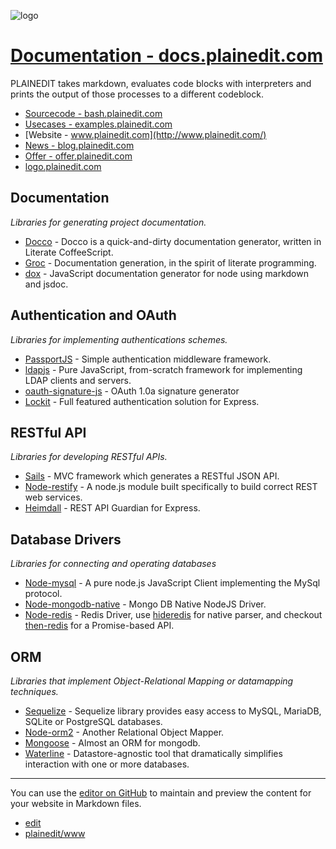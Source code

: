 ![logo](http://logo.plainedit.com/2/cover.png)

# [Documentation - docs.plainedit.com](https://docs.plainedit.com/)

PLAINEDIT takes markdown, evaluates code blocks with interpreters and prints the output of those processes to a different codeblock.

+ [Sourcecode - bash.plainedit.com](http://bash.plainedit.com/)
+ [Usecases - examples.plainedit.com](http://examples.plainedit.com/)
+ [Website - www.plainedit.com](http://www.plainedit.com/)
+ [News - blog.plainedit.com](http://blog.plainedit.com/)
+ [Offer - offer.plainedit.com](http://offer.plainedit.com/)
+ [logo.plainedit.com](https://logo.plainedit.com/)


## Documentation

*Libraries for generating project documentation.*

* [Docco](http://jashkenas.github.io/docco/) - Docco is a quick-and-dirty documentation generator, written in Literate CoffeeScript.
* [Groc](https://github.com/nevir/groc) - Documentation generation, in the spirit of literate programming.
* [dox](https://github.com/visionmedia/dox) - JavaScript documentation generator for node using markdown and jsdoc.

## Authentication and OAuth

*Libraries for implementing authentications schemes.*

* [PassportJS](http://passportjs.org/) - Simple authentication middleware framework.
* [ldapjs](http://ldapjs.org/) - Pure JavaScript, from-scratch framework for implementing LDAP clients and servers.
* [oauth-signature-js](https://github.com/bettiolo/oauth-signature-js) - OAuth 1.0a signature generator
* [Lockit](https://github.com/zemirco/lockit) - Full featured authentication solution for Express.

## RESTful API

*Libraries for developing RESTful APIs.*

* [Sails](http://sailsjs.org) - MVC framework which generates a RESTful JSON API.
* [Node-restify](http://mcavage.me/node-restify/) - A node.js module built specifically to build correct REST web services.
* [Heimdall](https://github.com/binarymax/heimdall) - REST API Guardian for Express.

## Database Drivers

*Libraries for connecting and operating databases*

* [Node-mysql](https://github.com/felixge/node-mysql/) - A pure node.js JavaScript Client implementing the MySql protocol.
* [Node-mongodb-native](https://github.com/mongodb/node-mongodb-native/) - Mongo DB Native NodeJS Driver.
* [Node-redis](https://github.com/mranney/node_redis) - Redis Driver, use [hideredis](https://github.com/redis/hiredis-node) for native parser, and checkout [then-redis](https://github.com/mjackson/then-redis) for a Promise-based API.


## ORM

*Libraries that implement Object-Relational Mapping or datamapping techniques.*

* [Sequelize](http://sequelizejs.com/) - Sequelize library provides easy access to MySQL, MariaDB, SQLite or PostgreSQL databases.
* [Node-orm2](https://github.com/dresende/node-orm2) - Another Relational Object Mapper.
* [Mongoose](http://mongoosejs.com/) - Almost an ORM for mongodb.
* [Waterline](https://github.com/balderdashy/waterline) - Datastore-agnostic tool that dramatically simplifies interaction with one or more databases.




---

You can use the [editor on GitHub](https://github.com/plainedit/www/edit/master/README.md) to maintain and preview the content for your website in Markdown files.

+ [edit](https://github.com/plainedit/www/edit/master/README.md)
+ [plainedit/www](https://github.com/plainedit/www)
